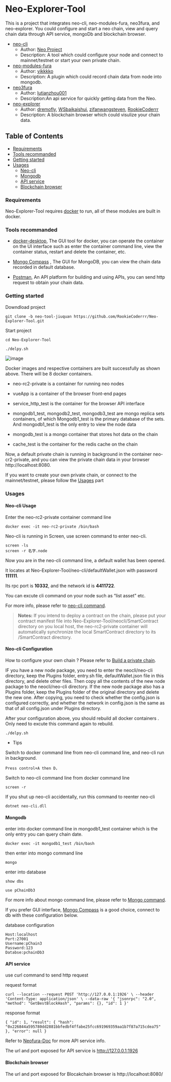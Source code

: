 # Neo-Explorer-Tool
This is a project that integrates neo-cli, neo-modules-fura, neo3fura, and neo-explorer. You could configure and start a neo chain, view and query chain data through API service, mongoDb and blockchain browser.
* [neo-cli](https://github.com/neo-project/neo-node)
  * Author: [Neo Project](https://github.com/neo-project)
  * Description: A tool which could configure your node and connect to mainnet/testnet or start your own private chain.
* [neo-modules-fura](https://github.com/neo-ngd/neo-modules-fura)
  *  Author: [vikkkko](https://github.com/vikkkko)
  *  Description: A plugin which could record chain data from node into mongodb. 
* [neo3fura](https://github.com/lutianzhou001/neo3fura)
  *  Author: [lutianzhou001](https://github.com/lutianzhou001)
  *  Description:An api service for quickly getting data from the Neo.
* [neo-explorer](https://github.com/RookieCoderrr/Neo-Explorer-UI)
  * Author: [dremofly](https://github.com/dremofly), [WSbaikaishui](https://github.com/WSbaikaishui), [zifanwangsteven](https://github.com/zifanwangsteven), [RookieCoderrr](https://github.com/RookieCoderrr)
  * Description: A blockchain browser which could visulize your chain data.

## Table of Contents

* [Requirements](#Requirements)
* [Tools recommanded](#tools-recommanded)
* [Getting started](#getting-started)
* [Usages](#Usages)
  * [Neo-cli](#Neo-cli-usage)
  * [Mongodb ](#Mongodb)
  * [API service ](#aPI-service )
  * [Blockchain browser](#blockchain-browser)

### Requirements
Neo-Explorer-Tool requires [docker](https://www.docker.com/products/docker-desktop) to run, all of these modules are built in docker.

### Tools recommanded
* [docker-desktop](https://www.docker.com/products/docker-desktop),
The GUI tool for docker, you can operate the container on the UI interface such as enter the container command line, view the container status, restart and delete the container, etc.

* [Mongo Compass](https://www.mongodb.com/products/compass) ,
The GUI for MongoDB, you can view the chain data recorded in default database.

* [Postman](https://www.postman.com/),
An API platform for building and using APIs, you can send http request to obtain your chain data.

### Getting started
Downdload project
```
git clone -b neo-tool-jiuquan https://github.com/RookieCoderrr/Neo-Explorer-Tool.git
```
Start project 
```
cd Neo-Explorer-Tool
```
```
./delpy.sh 
```

![image](https://user-images.githubusercontent.com/86407596/132462791-0e4de6fe-78fc-4883-baca-2abc5341fd0d.png)

Docker images and respective containers are built successfully as shown above. There will be 8 docker containers.

* neo-rc2-private is a container for running neo nodes

* vueApp is a container of the browser front-end pages

* service_http_test is the container for the browser API interface

* mongodb1_test, mongodb2_test, mongodb3_test are mongo replica sets containers, of which Mongodb1_test is the primary database of the sets. And mongodb1_test is the only entry to view the node data

* mongodb_test is a mongo container that stores hot data on the chain

* cache_test is the container for the redis cache on the chain

Now, a default private chain is running in background in the container neo-cr2-private, and you can view the private chain data in your browser http://localhost:8080. 

If you want to create your own private chain, or connect to the mainnet/testnet, please follow the [Usages](#Usages) part

### Usages

#### Neo-cli Usage

Enter the neo-rc2-private container command line 
```
docker exec -it neo-rc2-private /bin/bash
```
Neo-cli is running in Screen, use screen command to enter neo-cli.
```
screen -ls
screen -r 名字.node
```
Now you are in the neo-cli command line, a default wallet has been opened.

It locates at Neo-Explorer-Tool/neo-cli/defaultWallet.json with password **111111**. 

Its rpc port is **10332**, and the network id is **4411722**. 

You can excute cli command on your node such as “list asset" etc. 

For more info, please refer to [neo-cli command](https://docs.neo.org/docs/en-us/node/cli/cli.html).

> **Notes:**
>If you intend to deploy a contract on the chain, please put your contract manifest file into Neo-Explorer-Tool/neocli/SmartContract directory on you local host,
the neo-rc2-private container will automatically synchronize the local SmartContract directory to its /SmartContract directory. 


#### Neo-cli Configuration

How to configure your own chain ?  Please refer to [Build a private chain](https://docs.neo.org/docs/en-us/develop/network/private-chain/solo.html).

IF you have a new node package, you need to enter the neocli/neo-cli directory, keep the Plugins folder, entry.sh file, defaultWallet.json file in this directory, and delete other files. Then copy all the contents of the new node package to the neocli/neo-cli directory. If the new node package also has a Plugins folder, keep the Plugins folder of the original directory and delete the new one. After copying, you need to check whether the config.json is configured correctly, and whether the network in config.json is the same as that of all config.json under Plugins directory. 

After your configuration above, you should rebuild all docker containers . Only need to excute this command again to rebuild.
```
./delpy.sh 
```

* Tips

Switch to docker command line from neo-cli command line, and neo-cli run in background.
```
Press control+A then D，
```
Switch to neo-cli command line from docker command line
```
screen -r
```
If you shut up neo-cli accidentally, run this command to reenter neo-cli 
```
dotnet neo-cli.dll
```


#### Mongodb 

enter into docker command line in mongodb1_test container which is the only entry you can query chain date.

```
docker exec -it mongodb1_test /bin/bash
```

then enter into mongo command line

```
mongo
```

enter into database 
```
show dbs
```
```
use pChainDb3
```

For more info about mongo command line, please refer to  [Mongo command](https://docs.mongodb.com/manual/tutorial/getting-started/).

If you prefer GUI interface, [Mongo Compass](https://www.mongodb.com/products/compass) is a good choice, connect to db with these configuration below.

database configuration
```
Host:localhost
Port:27001
Username:pChain3
Password:123
Databse:pchainDb3
```


#### API service

use curl command to send http request

request format
```
curl --location --request POST 'http://127.0.0.1:1926' \ --header 'Content-Type: application/json' \ --data-raw '{ "jsonrpc": "2.0", "method": "GetBestBlockHash", "params": {}, "id": 1 }'
```

response format
```
{ "id": 1, "result": { "hash": "0x226844a595780dd2881bbfedbf4ffabe25fcc691969359aa1b7f87a715cdea75" }, "error": null }
```

Refer to [Neofura-Doc](https://neo3phora-doc.readthedocs.io/en/latest/docs/APIs/index.html) for more API service info.

The url and port exposed for API service is http://127.0.0.1:1926

#### Blockchain browser

The url and port exposed for Blocakchain browser is http://localhost:8080/

